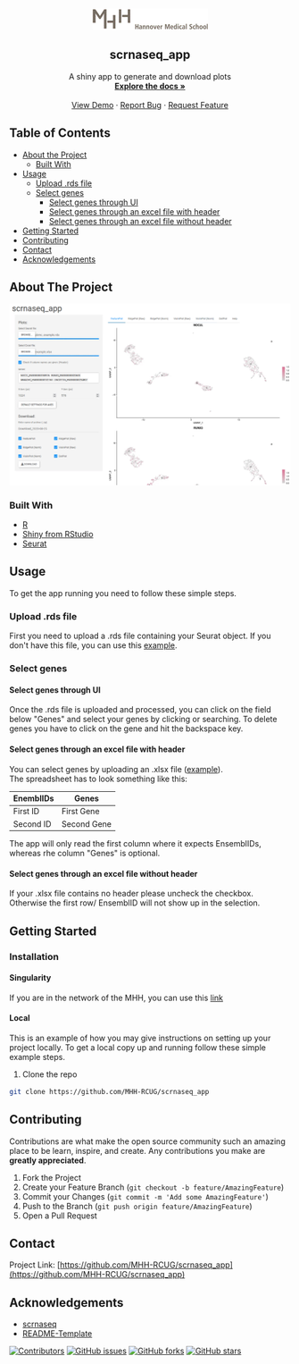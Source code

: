 



<!-- PROJECT LOGO -->
<br />
<p align="center">
  <a href="https://github.com/MHH-RCUG/scrnaseq_app">
    <img src="www/MHH.png" alt="Logo">
  </a>

  <h2 align="center">scrnaseq_app</h2>

  <p align="center">
    A shiny app to generate and download plots
    <br />
    <a href="https://github.com/MHH-RCUG/scrnaseq_app"><strong>Explore the docs »</strong></a>
    <br />
    <br />
    <a href="https://github.com/MHH-RCUG/scrnaseq_app">View Demo</a>
    ·
    <a href="https://github.com/MHH-RCUG/scrnaseq_app/issues">Report Bug</a>
    ·
    <a href="https://github.com/MHH-RCUG/scrnaseq_app/issues">Request Feature</a>
  </p>
</p>



<!-- TABLE OF CONTENTS -->
## Table of Contents

* [About the Project](#about-the-project)
  * [Built With](#built-with)
* [Usage](#usage)
  * [Upload .rds file](#upload-rds-file)
  * [Select genes](#select-genes)
    * [Select genes through UI](select-genes-through-ui)
    * [Select genes through an excel file with header](select-genes-through-an-excel-file-with-header)
    * [Select genes through an excel file without header](select-genes-through-an-excel-file-without-header)
* [Getting Started](#getting-started)
* [Contributing](#contributing)
* [Contact](#contact)
* [Acknowledgements](#acknowledgements)



<!-- ABOUT THE PROJECT -->
## About The Project

![screenshot](https://github.com/MHH-RCUG/scrnaseq_app/blob/master/www/screenshot.PNG)

### Built With

* [R](https://www.r-project.org/)
* [Shiny from RStudio](https://shiny.rstudio.com/)
* [Seurat](https://satijalab.org/seurat/)


<!-- USAGE EXAMPLES -->
## Usage

To get the app running you need to follow these simple steps.

### Upload .rds file
First you need to upload a .rds file containing your Seurat object. If you don't have this file, you can use this [example](https://owncloud.gwdg.de/index.php/s/rRawkhIOVe1T5qi).

### Select genes

#### Select genes through UI
Once the .rds file is uploaded and processed, you can click on the field below "Genes" and select your genes by clicking or searching. To delete genes you have to click on the gene and hit the backspace key.

#### Select genes through an excel file with header
You can select genes by uploading an .xlsx file ([example](https://owncloud.gwdg.de/index.php/s/ZwY0iVPji6uBVKO)).  
The spreadsheet has to look something like this:

| EnemblIDs | Genes       |
|-----------|-------------|
| First ID  | First Gene  |
| Second ID | Second Gene |

The app will only read the first column where it expects EnsemblIDs, whereas rhe column "Genes" is optional.

#### Select genes through an excel file without header
If your .xlsx file contains no header please uncheck the checkbox. Otherwise the first row/ EnsemblID will not show up in the selection.

<!-- GETTING STARTED -->
## Getting Started

### Installation

#### Singularity
If you are in the network of the MHH, you can use this [link](http://172.24.148.210:3838/)

#### Local
This is an example of how you may give instructions on setting up your project locally. To get a local copy up and running follow these simple example steps.

1. Clone the repo
```sh
git clone https://github.com/MHH-RCUG/scrnaseq_app
```

<!-- CONTRIBUTING -->
## Contributing

Contributions are what make the open source community such an amazing place to be learn, inspire, and create. Any contributions you make are **greatly appreciated**.

1. Fork the Project
2. Create your Feature Branch (`git checkout -b feature/AmazingFeature`)
3. Commit your Changes (`git commit -m 'Add some AmazingFeature'`)
4. Push to the Branch (`git push origin feature/AmazingFeature`)
5. Open a Pull Request



<!-- LICENSE 
## License

Distributed under the MIT License. See `LICENSE` for more information.
-->


<!-- CONTACT -->
## Contact

Project Link: [https://github.com/MHH-RCUG/scrnaseq_app](https://github.com/MHH-RCUG/scrnaseq_app)



<!-- ACKNOWLEDGEMENTS -->
## Acknowledgements

* [scrnaseq](https://github.com/ktrns/scrnaseq)
* [README-Template](https://github.com/othneildrew/Best-README-Template)

[![Contributors](https://img.shields.io/github/contributors/MHH-RCUG/scrnaseq_app)](https://github.com/MHH-RCUG/scrnaseq_app/graphs/contributors)
[![GitHub issues](https://img.shields.io/github/issues/MHH-RCUG/scrnaseq_app)](https://github.com/MHH-RCUG/scrnaseq_app/issues)
[![GitHub forks](https://img.shields.io/github/forks/MHH-RCUG/scrnaseq_app)](https://github.com/MHH-RCUG/scrnaseq_app/network)
[![GitHub stars](https://img.shields.io/github/stars/MHH-RCUG/scrnaseq_app)](https://github.com/MHH-RCUG/scrnaseq_app/stargazers)
